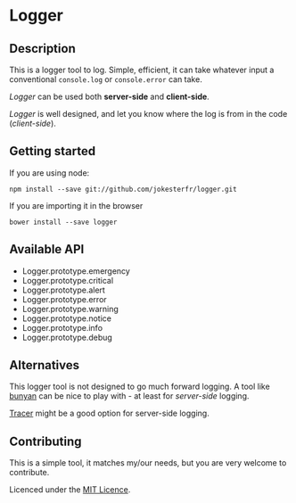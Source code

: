 # Logger

## Description 

This is a logger tool to log. Simple, efficient, it can take whatever input a conventional `console.log` or `console.error` can take.

*Logger* can be used both __server-side__ and __client-side__.

*Logger* is well designed, and let you know where the log is from in the code (*client-side*).

## Getting started

If you are using node:

    npm install --save git://github.com/jokesterfr/logger.git

If you are importing it in the browser

    bower install --save logger

## Available API

* Logger.prototype.emergency
* Logger.prototype.critical
* Logger.prototype.alert
* Logger.prototype.error
* Logger.prototype.warning
* Logger.prototype.notice
* Logger.prototype.info
* Logger.prototype.debug

## Alternatives

This logger tool is not designed to go much forward logging. A tool like [bunyan](https://github.com/trentm/node-bunyan) can be nice to play with - at least for *server-side* logging.

[Tracer](https://github.com/baryon/tracer) might be a good option for server-side logging.

## Contributing

This is a simple tool, it matches my/our needs, but you are very welcome to contribute.

Licenced under the [MIT Licence](./LICENCE).
